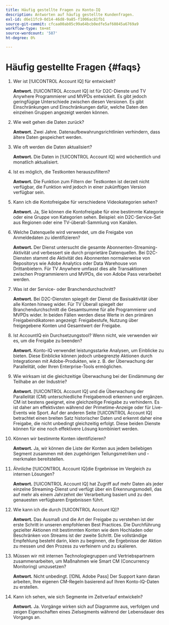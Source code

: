 ```yaml
---
title: Häufig gestellte Fragen zu Konto-IQ
description: Antworten auf häufig gestellte Kundenfragen.
exl-id: d6e11fc9-0d14-46d8-9a85-f1006ac81fb1
source-git-commit: cfcaa00ab05c99a64bcb0edfe5af60845a6769a9
workflow-type: tm+mt
source-wordcount: '587'
ht-degree: 0%

---
```


# Häufig gestellte Fragen {#faqs}

1. Wer ist [!UICONTROL Account IQ] für entwickelt?

   **Antwort.** [!UICONTROL Account IQ] ist für D2C-Dienste und TV Anywhere Programmierer und MVPDs entwickelt. Es gibt jedoch geringfügige Unterschiede zwischen diesen Versionen. Es gibt Einschränkungen und Einschränkungen dafür, welche Daten den einzelnen Gruppen angezeigt werden können.

1. Wie weit gehen die Daten zurück?

   **Antwort.** Zwei Jahre. Datenaufbewahrungsrichtlinien verhindern, dass ältere Daten gespeichert werden.

1. Wie oft werden die Daten aktualisiert?

   **Antwort.** Die Daten in [!UICONTROL Account IQ] wird wöchentlich und monatlich aktualisiert.

1. Ist es möglich, die Testkonten herauszufiltern?

   **Antwort.** Die Funktion zum Filtern der Testkonten ist derzeit nicht verfügbar, die Funktion wird jedoch in einer zukünftigen Version verfügbar sein.

1. Kann ich die Kontofreigabe für verschiedene Videokategorien sehen?

   **Antwort.** Ja, Sie können die Kontofreigabe für eine bestimmte Kategorie oder eine Gruppe von Kategorien sehen. Beispiel: ein D2C-Service-Set aus Regionen oder eine TV-überall-Sammlung von Kanälen.

1. Welche Datenquelle wird verwendet, um die Freigabe von Anmeldedaten zu identifizieren?

   **Antwort.** Der Dienst untersucht die gesamte Abonnenten-Streaming-Aktivität und verbessert sie durch proprietäre Datenquellen. Bei D2C-Diensten stammt die Aktivität des Abonnenten normalerweise von Repositorys wie Adobe Analytics oder Data Warehouse von Drittanbietern. Für TV Anywhere umfasst dies alle Transaktionen zwischen Programmierern und MVPDs, die von Adobe Pass verarbeitet werden.

1. Was ist der Service- oder Branchendurchschnitt?

   **Antwort.** Bei D2C-Diensten spiegelt der Dienst die Basisaktivität über alle Konten hinweg wider. Für TV Überall spiegelt der Branchendurchschnitt die Gesamtsumme für alle Programmierer und MVPDs wider. In beiden Fällen werden diese Werte in den primären Freigabeindikatoren angezeigt: Freigabestufe, Nutzung über freigegebene Konten und Gesamtwert der Freigabe.

1. Ist AccountIQ ein Durchsetzungstool? Wenn nicht, wie verwenden wir es, um die Freigabe zu beenden?

   **Antwort.** Konto-IQ verwendet leistungsstarke Analysen, um Einblicke zu bieten. Diese Einblicke können jedoch unbegrenzte Aktionen durch Integrationen mit Adobe-Produkten, wie z. B. der Überwachung der Parallelität, oder Ihren Enterprise-Tools ermöglichen.

1. Wie wirksam ist die gleichzeitige Überwachung bei der Eindämmung der Teilhabe an der Industrie?

   **Antwort.** [!UICONTROL Account IQ] und die Überwachung der Parallelität (CM) unterschiedliche Freigabemodi erkennen und ergänzen. CM ist bestens geeignet, eine gleichzeitige Freigabe zu verhindern. Es ist daher am effektivsten während der Primetime-Anzeige oder für Live-Events wie Sport. Auf der anderen Seite [!UICONTROL Account IQ] betrachtet einen breiten Satz historischer Daten und erkennt daher eine Freigabe, die nicht unbedingt gleichzeitig erfolgt. Diese beiden Dienste können für eine noch effektivere Lösung kombiniert werden.

1. Können wir bestimmte Konten identifizieren?

   **Antwort.** Ja, wir können die Liste der Konten aus jedem beliebigen Segment zusammen mit den zugehörigen Teilungsmetriken und -merkmalen bereitstellen.

1. Ähnliche [!UICONTROL Account IQ]die Ergebnisse im Vergleich zu internen Lösungen?

   **Antwort.** [!UICONTROL Account IQ] hat Zugriff auf mehr Daten als jeder einzelne Streaming-Dienst und verfügt über ein Erkennungsmodell, das auf mehr als einem Jahrzehnt der Verarbeitung basiert und zu den genauesten verfügbaren Ergebnissen führt.

1. Wie kann ich die durch [!UICONTROL Account IQ]?

   **Antwort.** Das Ausmaß und die Art der Freigabe zu verstehen ist der erste Schritt in unseren empfohlenen Best Practices. Die Durchführung gezielter Aktionen mit bestimmten Konten wie dem Hochladen oder Beschränken von Streams ist der zweite Schritt. Die vollständige Empfehlung besteht darin, klein zu beginnen, die Ergebnisse der Aktion zu messen und den Prozess zu verfeinern und zu skalieren.

1. Müssen wir mit internen Technologiegruppen und Vertriebspartnern zusammenarbeiten, um Maßnahmen wie Smart CM (Concurrency Monitoring) umzusetzen?

   **Antwort.** Nicht unbedingt. [!DNL Adobe Pass] Der Support kann daran arbeiten, Ihre eigenen CM-Regeln basierend auf Ihren Konto-IQ-Daten zu erstellen.

1. Kann ich sehen, wie sich Segmente im Zeitverlauf entwickeln?

   **Antwort.** Ja. Vorgänge wirken sich auf Diagramme aus, verfolgen und zeigen Eigenschaften eines Zielsegments während der Lebensdauer des Vorgangs an.
